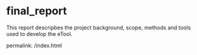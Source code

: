 # final_report

This report descripbes the project background, scope, methods and tools used to develop the eTool.

permalink: /index.html
